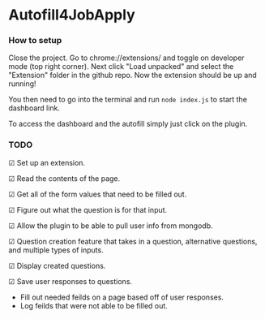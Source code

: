 # Autofill4JobApply
### How to setup
Close the project. Go to chrome://extensions/ and toggle on developer mode (top right corner). Next click "Load unpacked" and select the "Extension" folder in the github repo. Now the extension should be up and running! 

You then need to go into the terminal and run `node index.js` to start the dashboard link.

To access the dashboard and the autofill simply just click on the plugin.

### TODO
☑ Set up an extension.

☑ Read the contents of the page. 

☑ Get all of the form values that need to be filled out. 

☑ Figure out what the question is for that input.

☑ Allow the plugin to be able to pull user info from mongodb.

☑ Question creation feature that takes in a question, alternative questions, and multiple types of inputs.

☑ Display created questions.

☑ Save user responses to questions.
- Fill out needed feilds on a page based off of user responses.
- Log feilds that were not able to be filled out.
